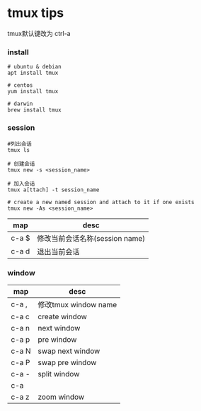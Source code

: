 # tmux tips
tmux默认键改为 ctrl-a

### install
```shell
# ubuntu & debian
apt install tmux

# centos
yum install tmux

# darwin
brew install tmux
```


### session
```
#列出会话
tmux ls

# 创建会话
tmux new -s <session_name>

# 加入会话
tmux a[ttach] -t session_name

# create a new named session and attach to it if one exists
tmux new -As <session_name>
```

map    | desc
--     | --
c-a $ | 修改当前会话名称(session name)
c-a d | 退出当前会话


### window

map   | desc
--    | --
c-a , | 修改tmux window name
c-a c | create window
c-a n | next window
c-a p | pre window
c-a N | swap next window
c-a P | swap pre window
c-a - | split window
c-a | | vsplit window
c-a z | zoom window
